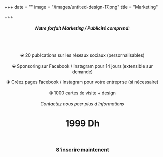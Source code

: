 +++
date = ""
image = "/images/untitled-design-17.png"
title = "Marketing"

+++
<h5 style="text-align:center;"><b>Notre forfait Marketing / Publicité comprend: </b></h5><br><br><p style="text-align:center;">⦿ 20 publications sur les réseaux sociaux (personnalisables)<br><br>⦿ Sponsoring sur Facebook / Instagram pour 14 jours (extensible sur demande)<br><br>⦿ Créez pages Facebook / Instagram pour votre entreprise (si nécessaire)<br><br>⦿ 1000 cartes de visite + design<br><br><i>Contactez nous pour plus d'informations</i> </p>

<h1 style="text-align:center;">1999 Dh<br><br></h1>

<h3 style="text-align:center;"><a href="https://business-booster.netlify.app/fr/contact">S'inscrire maintenent</a></h3>